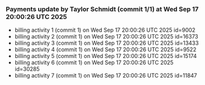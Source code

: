 
### Payments update by Taylor Schmidt (commit 1/1) at Wed Sep 17 20:00:26 UTC 2025
- billing activity 1 (commit 1) on Wed Sep 17 20:00:26 UTC 2025 id=9002
- billing activity 2 (commit 1) on Wed Sep 17 20:00:26 UTC 2025 id=16373
- billing activity 3 (commit 1) on Wed Sep 17 20:00:26 UTC 2025 id=13433
- billing activity 4 (commit 1) on Wed Sep 17 20:00:26 UTC 2025 id=9522
- billing activity 5 (commit 1) on Wed Sep 17 20:00:26 UTC 2025 id=15174
- billing activity 6 (commit 1) on Wed Sep 17 20:00:26 UTC 2025 id=30285
- billing activity 7 (commit 1) on Wed Sep 17 20:00:26 UTC 2025 id=11847
